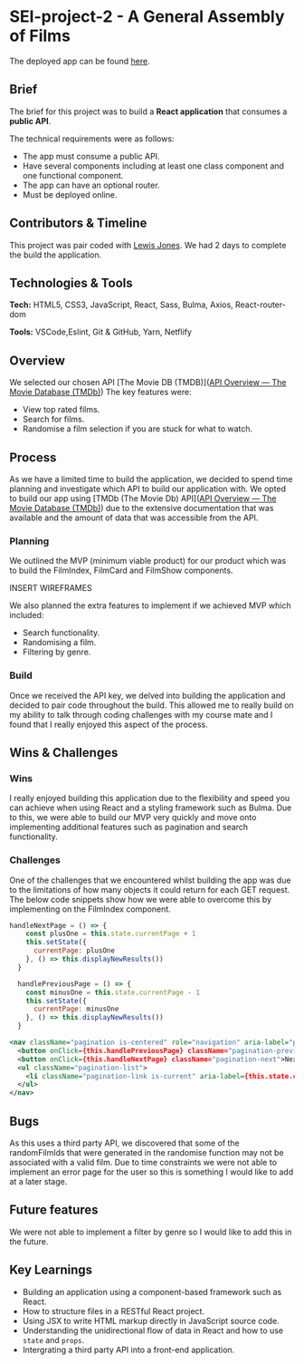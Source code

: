 
# SEI-project-2 - A General Assembly of Films
The deployed app can be found [here](https://condescending-kowalevski-76c740.netlify.app/).

## Brief
The brief for this project was to build a **React application** that consumes a **public API**.

The technical requirements were as follows:
- The app must consume a public API.
- Have several components including at least one class component and one functional component.
- The app can have an optional router.
- Must be deployed online.

## Contributors & Timeline
This project was pair coded with [Lewis Jones](https://github.com/LewisJones0). We had 2 days to complete the build the application.

## Technologies & Tools

**Tech:** HTML5, CSS3, JavaScript, React, Sass, Bulma, Axios, React-router-dom

**Tools:** VSCode,Eslint, Git & GitHub, Yarn, Netflify

## Overview 
We selected our chosen API [The Movie DB (TMDB)]([API Overview — The Movie Database (TMDb)](https://www.themoviedb.org/documentation/api)) The key features were:
- View top rated films.
- Search for films.
- Randomise a film selection if you are stuck for what to watch.

## Process
As we have a limited time to build the application, we decided to spend time planning and investigate which API to build our application with. We opted to build our app using [TMDb (The Movie Db) API]([API Overview — The Movie Database (TMDb)](https://www.themoviedb.org/documentation/api)) due to the extensive documentation that was available and the amount of data that was accessible from the API. 

### Planning
We outlined the MVP (minimum viable product) for our product which was to build the FilmIndex, FilmCard and FilmShow components.

INSERT WIREFRAMES

We also planned the extra features to implement if we achieved MVP which included:
- Search functionality.
- Randomising a film.
- Filtering by genre.

### Build
Once we received the API key, we delved into building the application and decided to pair code throughout the build. This allowed me to really build on my ability to talk through coding challenges with my course mate and I found that I really enjoyed this aspect of the process.

## Wins & Challenges
### Wins
I really enjoyed building this application due to the flexibility and speed you can achieve when using React and a styling framework such as Bulma. Due to this, we were able to build our MVP very quickly and move onto implementing additional features such as pagination and search functionality.

### Challenges
One of the challenges that we encountered whilst building the app was due to the limitations of how many objects it could return for each GET request. The below code snippets show how we were able to overcome this by implementing on the FilmIndex component.

```js
handleNextPage = () => {
    const plusOne = this.state.currentPage + 1
    this.setState({ 
      currentPage: plusOne
    }, () => this.displayNewResults())
  }

  handlePreviousPage = () => {
    const minusOne = this.state.currentPage - 1
    this.setState({ 
      currentPage: minusOne
    }, () => this.displayNewResults())
  }
```
```xml
<nav className="pagination is-centered" role="navigation" aria-label="pagination">
  <button onClick={this.handlePreviousPage} className="pagination-previous">Previous page</button>
  <button onClick={this.handleNextPage} className="pagination-next">Next page</button>
  <ul className="pagination-list">
    <li className="pagination-link is-current" aria-label={this.state.currentPage} aria-current="page">{this.state.currentPage}</li>
  </ul>
</nav>
```

## Bugs
As this uses a third party API, we discovered that some of the randomFilmIds that were generated in the randomise function may not be associated with a valid film. Due to time constraints we were not able to implement an error page for the user so this is something I would like to add at a later stage.
 
## Future features
We were not able to implement a filter by genre so I would like to add this in the future.

## Key Learnings
- Building an application using a component-based framework such as React.
- How to structure files in a RESTful React project.
- Using JSX to write HTML markup directly in JavaScript source code.
- Understanding the unidirectional flow of data in React and how to use `state` and `props`.
- Intergrating a third party API into a front-end application.
